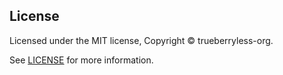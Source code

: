 ## License

Licensed under the MIT license, Copyright © trueberryless-org.

See [LICENSE](/LICENSE) for more information.
